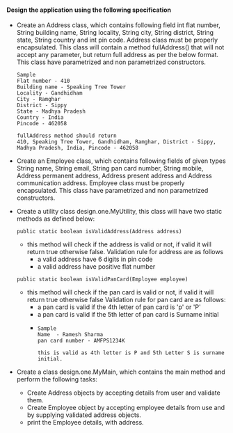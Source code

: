 #### Design the application using the following specification
- Create an Address class, which contains following field int flat number, String building name, String locality, String city, String district, String state, String country and int pin code.
Address class must be properly encapsulated. This class will contain a method fullAddress() that will not accept any parameter, but return full address
as per the below format. This class have parametrized and non parametrized constructors.
  ```
  Sample
  Flat number - 410
  Building name - Speaking Tree Tower
  Locality - Gandhidham
  City - Ramghar
  District - Sippy
  State - Madhya Pradesh
  Country - India
  Pincode - 462058
  
  fullAddress method should return 
  410, Speaking Tree Tower, Gandhidham, Ramghar, District - Sippy, Madhya Pradesh, India, Pincode - 462058
  ```
  
- Create an Employee class, which contains following fields of given types String name, String email, String pan card number, String mobile,
Address permanent address, Address present address and Address communication address. Employee class must be properly encapsulated.
This class have parametrized and non parametrized constructors.

- Create a utility class design.one.MyUtility, this class will have two static methods as defined below:
  ```
  public static boolean isValidAddress(Address address) 
  ```
    - this method will check if the address is valid or not, if valid it will return true otherwise false. Validation rule for address are as follows
      - a valid address have 6 digits in pin code
      - a valid address have positive flat number

  ```
  public static boolean isValidPanCard(Employee employee)
  ```
    - this method will check if the pan card is valid or not, if valid it will return true otherwise false Validation rule for pan card are as follows:
      - a pan card is valid if the 4th letter of pan card is 'p' or 'P'
      - a pan card is valid if the 5th letter of pan card is Surname initial
      - ```
        Sample
        Name  - Ramesh Sharma
        pan card number - AMFPS1234K
        
        this is valid as 4th letter is P and 5th Letter S is surname initial.
        ```
        
- Create a class design.one.MyMain, which contains the main method and perform the following tasks:
  - Create Address objects by accepting details from user and validate them.
  - Create Employee object by accepting employee details from use and by supplying validated address objects.
  - print the Employee details, with address.